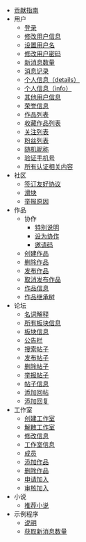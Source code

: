 - [贡献指南](/CONTRIBUTING)
- 用户
  - [登录](/user/login)
  - [修改用户信息](/user/update-info)
  - [设置用户名](/user/set-username)
  - [修改用户密码](/user/update-password)
  - [新消息数量](/user/message-count)
  - [消息记录](/user/message-record)
  - [个人信息（details）](/user/details)
  - [个人信息（info）](/user/info)
  - [其他用户信息](/user/user-details)
  - [荣誉信息](/user/honor)
  - [作品列表](/user/work-list)
  - [收藏作品列表](/user/collection-work-list)
  - [关注列表](/user/follow-list)
  - [粉丝列表](/user/fan-list)
  - [随机昵称](/user/random-nickname)
  - [验证手机号](/user/check-phone-number)
  - [所有认证相关内容](/user/all-about-auth)
- 社区
  - [签订友好协议](/community/signature)
  - [滑块](/community/banners)
  - [举报原因](/community/report-reasons)
- 作品
  - 协作
    - [特别说明](/work/collaborat/explain)
    - [设为协作](/work/collaborat/setup)
    - [邀请码](/work/collaborat/code)
  - [创建作品](/work/create)
  - [删除作品](/work/delete)
  - [发布作品](/work/publish)
  - [取消发布作品](/work/unpublish)
  - [作品信息](/work/details)
  - [作品继承树](/work/tree)
- 论坛
  - [名词解释](/forum/explain)
  - [所有板块信息](/forum/boards)
  - [板块信息](/forum/board)
  - [公告栏](/forum/notice-boards)
  - [搜索帖子](/forum/search-post)
  - [发布帖子](/forum/publish-post)
  - [删除帖子](/forum/delete-post)
  - [举报帖子](/forum/report-post)
  - [帖子信息](/forum/details)
  - [添加回帖](/forum/add-reply)
  - [添加回复](/forum/add-comment)
- 工作室
  - [创建工作室](/workshop/create)
  - [解散工作室](/workshop/dissolve)
  - [修改信息](/workshop/update)
  - [工作室信息](/workshop/details)
  - [成员](/workshop/users)
  - [添加作品](/workshop/contribute-work)
  - [删除作品](/workshop/remove-work)
  - [申请加入](/workshop/apply-join)
  - [审核加入](/workshop/audit-join)
- 小说
  - [推荐小说](/fanfic/recommend)
- 示例程序
  - [说明](/demo/explain)
  - [获取新消息数量](/demo/get-messages)
